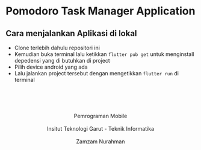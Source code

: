 # Pomodoro Task Manager Application


## Cara menjalankan Aplikasi di lokal

- Clone terlebih dahulu repositori ini
- Kemudian buka terminal lalu ketikkan ``flutter pub get`` untuk menginstall depedensi yang di butuhkan di project
- Pilih device android yang ada 
- Lalu jalankan project tersebut dengan mengetikkan ``flutter run`` di terminal

<br><br><br>
<Center> Pemrograman Mobile </Center>
<br>
<Center>Insitut Teknologi Garut - Teknik Informatika</Center>
<br>
<Center> Zamzam Nurahman</Center>

